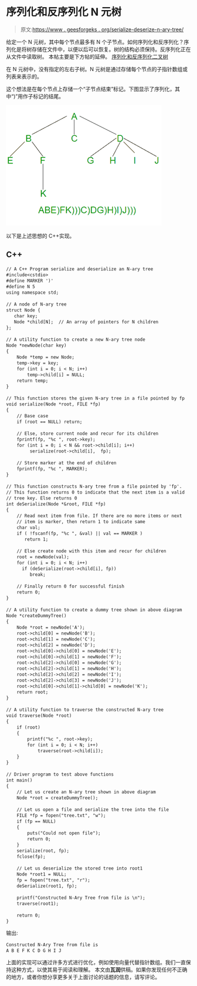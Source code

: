 # 序列化和反序列化 N 元树

> 原文:[https://www . geesforgeks . org/serialize-deserize-n-ary-tree/](https://www.geeksforgeeks.org/serialize-deserialize-n-ary-tree/)

给定一个 N 元树，其中每个节点最多有 N 个子节点。如何序列化和反序列化？序列化是将树存储在文件中，以便以后可以恢复。树的结构必须保持。反序列化正在从文件中读取树。
本帖主要是下方帖的延伸。
[序列化和反序列化二叉树](https://www.geeksforgeeks.org/serialize-deserialize-binary-tree/)

在 N 元树中，没有指定的左右子树。N 元树是通过存储每个节点的子指针数组或列表来表示的。

这个想法是在每个节点上存储一个“子节点结束”标记。下图显示了序列化，其中“)”用作子标记的结尾。

![](img/15893b0bc516aa28f9e8a21df8896ef0.png)

以下是上述思想的 C++实现。

## C++

```
// A C++ Program serialize and deserialize an N-ary tree
#include<cstdio>
#define MARKER ')'
#define N 5
using namespace std;

// A node of N-ary tree
struct Node {
   char key;
   Node *child[N];  // An array of pointers for N children
};

// A utility function to create a new N-ary tree node
Node *newNode(char key)
{
    Node *temp = new Node;
    temp->key = key;
    for (int i = 0; i < N; i++)
        temp->child[i] = NULL;
    return temp;
}

// This function stores the given N-ary tree in a file pointed by fp
void serialize(Node *root, FILE *fp)
{
    // Base case
    if (root == NULL) return;

    // Else, store current node and recur for its children
    fprintf(fp, "%c ", root->key);
    for (int i = 0; i < N && root->child[i]; i++)
         serialize(root->child[i],  fp);

    // Store marker at the end of children
    fprintf(fp, "%c ", MARKER);
}

// This function constructs N-ary tree from a file pointed by 'fp'.
// This function returns 0 to indicate that the next item is a valid
// tree key. Else returns 0
int deSerialize(Node *&root, FILE *fp)
{
    // Read next item from file. If there are no more items or next
    // item is marker, then return 1 to indicate same
    char val;
    if ( !fscanf(fp, "%c ", &val) || val == MARKER )
       return 1;

    // Else create node with this item and recur for children
    root = newNode(val);
    for (int i = 0; i < N; i++)
      if (deSerialize(root->child[i], fp))
         break;

    // Finally return 0 for successful finish
    return 0;
}

// A utility function to create a dummy tree shown in above diagram
Node *createDummyTree()
{
    Node *root = newNode('A');
    root->child[0] = newNode('B');
    root->child[1] = newNode('C');
    root->child[2] = newNode('D');
    root->child[0]->child[0] = newNode('E');
    root->child[0]->child[1] = newNode('F');
    root->child[2]->child[0] = newNode('G');
    root->child[2]->child[1] = newNode('H');
    root->child[2]->child[2] = newNode('I');
    root->child[2]->child[3] = newNode('J');
    root->child[0]->child[1]->child[0] = newNode('K');
    return root;
}

// A utility function to traverse the constructed N-ary tree
void traverse(Node *root)
{
    if (root)
    {
        printf("%c ", root->key);
        for (int i = 0; i < N; i++)
            traverse(root->child[i]);
    }
}

// Driver program to test above functions
int main()
{
    // Let us create an N-ary tree shown in above diagram
    Node *root = createDummyTree();

    // Let us open a file and serialize the tree into the file
    FILE *fp = fopen("tree.txt", "w");
    if (fp == NULL)
    {
        puts("Could not open file");
        return 0;
    }
    serialize(root, fp);
    fclose(fp);

    // Let us deserialize the stored tree into root1
    Node *root1 = NULL;
    fp = fopen("tree.txt", "r");
    deSerialize(root1, fp);

    printf("Constructed N-Ary Tree from file is \n");
    traverse(root1);

    return 0;
}
```

输出:

```
Constructed N-Ary Tree from file is
A B E F K C D G H I J
```

上面的实现可以通过许多方式进行优化，例如使用向量代替指针数组。我们一直保持这种方式，以使其易于阅读和理解。
本文由**瓦润**供稿。如果你发现任何不正确的地方，或者你想分享更多关于上面讨论的话题的信息，请写评论。